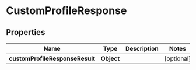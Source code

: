 # CustomProfileResponse

## Properties
Name | Type | Description | Notes
------------ | ------------- | ------------- | -------------
**customProfileResponseResult** | **Object** |  |  [optional]
